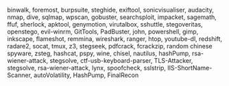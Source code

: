 binwalk, foremost, burpsuite, steghide, exiftool, sonicvisualiser, audacity, nmap, dive, sqlmap, wpscan, gobuster, searchsploit, impacket, sagemath, ffuf, sherlock, apktool, genymotion, virutalbox, sshuttle, stegoveritas, openstego, evil-winrm, GitTools, PadBuster, john, powershell, gimp, inkscape, flameshot, remmina, wireshark, ranger, htop, youtube-dl, redshift, radare2, socat, tmux, z3, stegseek, pdfcrack, fcrackzip, random chinese spyware, zsteg, hashcat, pspy, wine, chisel, nautilus, hashPump, rsa-wiener-attack, stegsolve, ctf-usb-keyboard-parser, TLS-Attacker, stegsolve, rsa-wiener-attack, lynx, spoofcheck, sslstrip, IIS-ShortName-Scanner, autoVolatility, HashPump, 
FinalRecon
